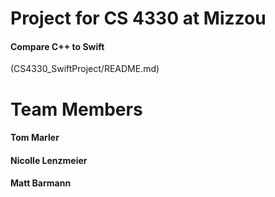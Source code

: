 <h1> Project for CS 4330 at Mizzou </h1>
<h4>Compare C++ to Swift </h4>
(CS4330_SwiftProject/README.md)
<h1> Team Members</h1>
<h4> Tom Marler </h4>
<h4> Nicolle Lenzmeier</h4>
<h4> Matt Barmann</h4>
